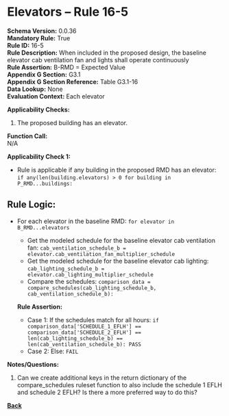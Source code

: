 # Elevators – Rule 16-5  
**Schema Version:** 0.0.36        
**Mandatory Rule:** True          
**Rule ID:** 16-5  
**Rule Description:** When included in the proposed design, the baseline elevator cab ventilation fan and lights shall operate continuously  
**Rule Assertion:** B-RMD = Expected Value                                           
**Appendix G Section:** G3.1  
**Appendix G Section Reference:** Table G3.1-16  
**Data Lookup:** None  
**Evaluation Context:** Each elevator  

**Applicability Checks:**  
  1. The proposed building has an elevator.  

**Function Call:**  
N/A

**Applicability Check 1:**
- Rule is applicable if any building in the proposed RMD has an elevator: `if any(len(building.elevators) > 0 for building in P_RMD...buildings:`

## Rule Logic:
- For each elevator in the baseline RMD: `for elevator in B_RMD...elevators`
  - Get the modeled schedule for the baseline elevator cab ventilation fan: `cab_ventilation_schedule_b = elevator.cab_ventilation_fan_multiplier_schedule`
  - Get the modeled schedule for the baseline elevator cab lighting: `cab_lighting_schedule_b = elevator.cab_lighting_multiplier_schedule`
  - Compare the schedules: `comparison_data = compare_schedules(cab_lighting_schedule_b, cab_ventilation_schedule_b):`  

  **Rule Assertion:**  
    - Case 1: If the schedules match for all hours: `if comparison_data['SCHEDULE_1_EFLH'] == comparison_data['SCHEDULE_2_EFLH'] == len(cab_lighting_schedule_b) == len(cab_ventilation_schedule_b): PASS`
    - Case 2: Else: `FAIL`

**Notes/Questions:**
1. Can we create additional keys in the return dictionary of the compare_schedules ruleset function to also include the schedule 1 EFLH and schedule 2 EFLH? Is there a more preferred way to do this?

 **[Back](../_toc.md)**
